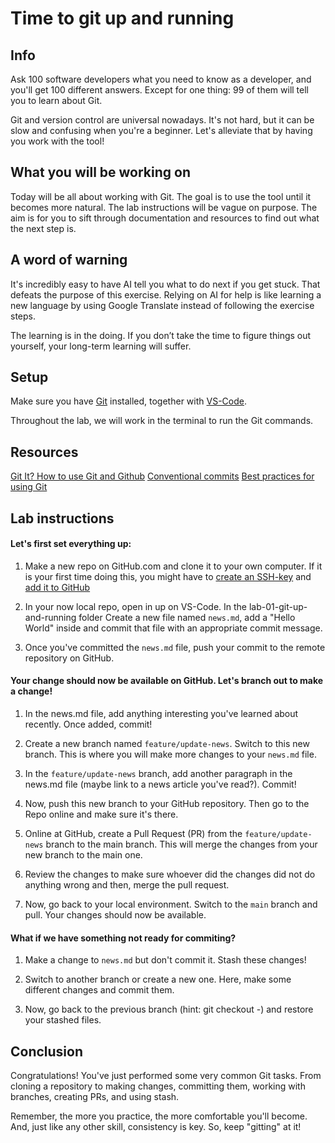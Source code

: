 # Time to git up and running

## Info

Ask 100 software developers what you need to know as a developer, and you'll get 100 different answers. Except for one thing: 99 of them will tell you to learn about Git.

Git and version control are universal nowadays. It's not hard, but it can be slow and confusing when you're a beginner. Let's alleviate that by having you work with the tool!

## What you will be working on

Today will be all about working with Git. The goal is to use the tool until it becomes more natural. The lab instructions will be vague on purpose. The aim is for you to sift through documentation and resources to find out what the next step is.

## A word of warning

It's incredibly easy to have AI tell you what to do next if you get stuck. That defeats the purpose of this exercise. Relying on AI for help is like learning a new language by using Google Translate instead of following the exercise steps.

The learning is in the doing. If you don’t take the time to figure things out yourself, your long-term learning will suffer.

## Setup

Make sure you have [Git](https://git-scm.com/) installed, together with [VS-Code](https://code.visualstudio.com/download).

Throughout the lab, we will work in the terminal to run the Git commands.

## Resources

[Git It? How to use Git and Github](https://www.youtube.com/watch?v=HkdAHXoRtos)
[Conventional commits](https://www.conventionalcommits.org/en/v1.0.0/)
[Best practices for using Git](https://deepsource.com/blog/git-best-practices)

## Lab instructions

#### Let's first set everything up:

1. Make a new repo on GitHub.com and clone it to your own computer. If it is your first time doing this, you might have to [create an SSH-key](https://docs.github.com/en/authentication/connecting-to-github-with-ssh/generating-a-new-ssh-key-and-adding-it-to-the-ssh-agent?platform=windows) and [add it to GitHub](https://docs.github.com/en/authentication/connecting-to-github-with-ssh/adding-a-new-ssh-key-to-your-github-account?tool=webui)

1. In your now local repo, open in up on VS-Code. In the lab-01-git-up-and-running folder Create a new file named `news.md`, add a "Hello World" inside and commit that file with an appropriate commit message.

1. Once you've committed the `news.md` file, push your commit to the remote repository on GitHub.

#### Your change should now be available on GitHub. Let's branch out to make a change!

1. In the news.md file, add anything interesting you've learned about recently. Once added, commit!

1. Create a new branch named `feature/update-news`. Switch to this new branch. This is where you will make more changes to your `news.md` file.

1. In the `feature/update-news` branch, add another paragraph in the news.md file (maybe link to a news article you've read?). Commit!

1. Now, push this new branch to your GitHub repository. Then go to the Repo online and make sure it's there.

1. Online at GitHub, create a Pull Request (PR) from the `feature/update-news` branch to the main branch. This will merge the changes from your new branch to the main one.

1. Review the changes to make sure whoever did the changes did not do anything wrong and then, merge the pull request.

1. Now, go back to your local environment. Switch to the `main` branch and pull. Your changes should now be available.

#### What if we have something not ready for commiting?

1. Make a change to `news.md` but don't commit it. Stash these changes!

1. Switch to another branch or create a new one. Here, make some different changes and commit them.

1. Now, go back to the previous branch (hint: git checkout -) and restore your stashed files.

## Conclusion

Congratulations! You've just performed some very common Git tasks. From cloning a repository to making changes, committing them, working with branches, creating PRs, and using stash.

Remember, the more you practice, the more comfortable you'll become. And, just like any other skill, consistency is key. So, keep "gitting" at it!
